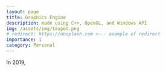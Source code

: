 ```yaml
---
layout: page
title: Graphics Engine
description: made using C++, OpenGL, and Windows API
img: /assets/img/teapot.png
# redirect: https://unsplash.com <--- example of redirect
importance: 1
category: Personal
---
```


In 2019, 
